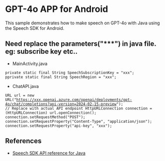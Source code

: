 # GPT-4o APP for Android

This sample demonstrates how to make speech on GPT-4o with Java using the Speech SDK for Android.

## Need replace the parameters("***") in java file. eg: subscribe key etc.. 

* MainActivity.java
  
<code>private static final String SpeechSubscriptionKey = "xxx";
 pprivate static final String SpeechRegion = "xxx";</code>


* ChatAPI.java
  
<code>URL url = new URL("https://xxx.openai.azure.com/openai/deployments/gpt-4o/chat/completions?api-version=2024-02-15-preview"); // Replace with actual API endpoint
    HttpURLConnection connection = (HttpURLConnection) url.openConnection();
    connection.setRequestMethod("POST");
    connection.setRequestProperty("Content-Type", "application/json");
    connection.setRequestProperty("api-key", "xxx"); 
</code>    
## References

* [Speech SDK API reference for Java](https://aka.ms/csspeech/javaref)
